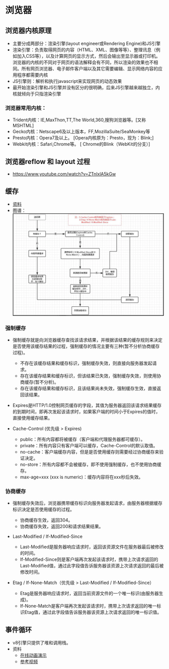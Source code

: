 # 浏览器

## 浏览器内核原理
- 主要分成两部分：渲染引擎(layout engineer或Rendering Engine)和JS引擎
- 渲染引擎：负责取得网页的内容（HTML、XML、图像等等）、整理讯息（例如加入CSS等），以及计算网页的显示方式，然后会输出至显示器或打印机。浏览器的内核的不同对于网页的语法解释会有不同，所以渲染的效果也不相同。所有网页浏览器、电子邮件客户端以及其它需要编辑、显示网络内容的应用程序都需要内核
- JS引擎则：解析和执行javascript来实现网页的动态效果
- 最开始渲染引擎和JS引擎并没有区分的很明确，后来JS引擎越来越独立，内核就倾向于只指渲染引擎

### 浏览器常用内核：
- Trident内核：IE,MaxThon,TT,The World,360,搜狗浏览器等。[又称MSHTML]
- Gecko内核：Netscape6及以上版本，FF,MozillaSuite/SeaMonkey等
- Presto内核：Opera7及以上。 [Opera内核原为：Presto，现为：Blink;]
- Webkit内核：Safari,Chrome等。 [ Chrome的Blink（WebKit的分支）]




## 浏览器reflow 和 layout 过程
- https://www.youtube.com/watch?v=ZTnlxlA5kGw




## 缓存
- [资料](https://juejin.im/entry/6844903593275817998)
- 图谱：
![浏览器缓存](../img/browser-cache.png)

### 强制缓存
- 强制缓存就是向浏览器缓存查找该请求结果，并根据该结果的缓存规则来决定是否使用该缓存结果的过程，强制缓存的情况主要有三种(暂不分析协商缓存过程)。
    - 不存在该缓存结果和缓存标识，强制缓存失效，则直接向服务器发起请求。
    - 存在该缓存结果和缓存标识，但该结果已失效，强制缓存失效，则使用协商缓存(暂不分析)。
    - 存在该缓存结果和缓存标识，且该结果尚未失效，强制缓存生效，直接返回该结果。

- Expires是HTTP/1.0控制网页缓存的字段，其值为服务器返回该请求结果缓存的到期时间，即再次发起该请求时，如果客户端的时间小于Expires的值时，直接使用缓存结果。
- Cache-Control (优先级 > Expires)
    - public：所有内容都将被缓存（客户端和代理服务器都可缓存）。
    - private：所有内容只有客户端可以缓存，Cache-Control的默认取值。
    - no-cache：客户端缓存内容，但是是否使用缓存则需要经过协商缓存来验证决定。
    - no-store：所有内容都不会被缓存，即不使用强制缓存，也不使用协商缓存。
    - max-age=xxx (xxx is numeric)：缓存内容将在xxx秒后失效。


### 协商缓存
- 强制缓存失效后，浏览器携带缓存标识向服务器发起请求，由服务器根据缓存标识决定是否使用缓存的过程。
    - 协商缓存生效，返回304。
    - 协商缓存失效，返回200和请求结果结果。

- Last-Modified / If-Modified-Since
    - Last-Modified是服务器响应请求时，返回该资源文件在服务器最后被修改的时间。
    - If-Modified-Since则是客户端再次发起该请求时，携带上次请求返回的Last-Modified值，通过此字段值告诉服务器该资源上次请求返回的最后被修改时间。

- Etag / If-None-Match（优先级 > Last-Modified / If-Modified-Since）
    - Etag是服务器响应请求时，返回当前资源文件的一个唯一标识(由服务器生成)。
    - If-None-Match是客户端再次发起该请求时，携带上次请求返回的唯一标识Etag值，通过此字段值告诉服务器该资源上次请求返回的唯一标识值。




## 事件循环
- v8引擎只提供了堆和调用栈。
- 资料
    - [在线动画演示](http://latentflip.com/loupe)
    - [参考视频](https://www.youtobe.com/watch?v=8aGhZQkoFbQ)
